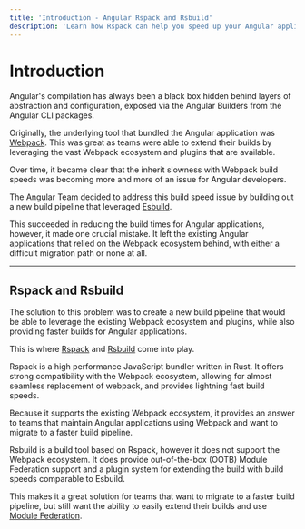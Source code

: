 ```yaml
---
title: 'Introduction - Angular Rspack and Rsbuild'
description: 'Learn how Rspack can help you speed up your Angular applications.'
---
```


# Introduction

Angular's compilation has always been a black box hidden behind layers of abstraction and configuration, exposed via the Angular Builders from the Angular CLI packages.

Originally, the underlying tool that bundled the Angular application was [Webpack](https://webpack.js.org). This was great as teams were able to extend their builds by leveraging the vast Webpack ecosystem and plugins that are available.

Over time, it became clear that the inherit slowness with Webpack build speeds was becoming more and more of an issue for Angular developers.

The Angular Team decided to address this build speed issue by building out a new build pipeline that leveraged [Esbuild](https://esbuild.github.io/).

This succeeded in reducing the build times for Angular applications, however, it made one crucial mistake. It left the existing Angular applications that relied on the Webpack ecosystem behind, with either a difficult migration path or none at all.

---

## Rspack and Rsbuild

The solution to this problem was to create a new build pipeline that would be able to leverage the existing Webpack ecosystem and plugins, while also providing faster builds for Angular applications.

This is where [Rspack](https://rspack.dev) and [Rsbuild](https://rsbuild.dev) come into play.

Rspack is a high performance JavaScript bundler written in Rust. It offers strong compatibility with the Webpack ecosystem, allowing for almost seamless replacement of webpack, and provides lightning fast build speeds.

Because it supports the existing Webpack ecosystem, it provides an answer to teams that maintain Angular applications using Webpack and want to migrate to a faster build pipeline.

Rsbuild is a build tool based on Rspack, however it does not support the Webpack ecosystem. It does provide out-of-the-box (OOTB) Module Federation support and a plugin system for extending the build with build speeds comparable to Esbuild.

This makes it a great solution for teams that want to migrate to a faster build pipeline, but still want the ability to easily extend their builds and use [Module Federation](https://module-federation.io).
